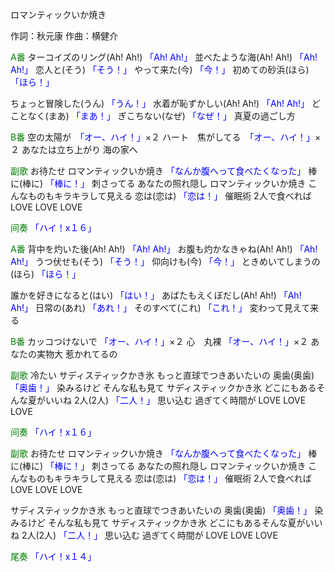 ロマンティックいか焼き

作詞：秋元康
作曲：横健介

<font color=green>A番</font>
ターコイズのリング(Ah! Ah!) <font color=blue>「Ah! Ah!」</font>
並べたような海(Ah! Ah!) <font color=blue>「Ah! Ah!」</font>
恋人と(そう) <font color=blue>「そう！」</font>
やって来た(今) <font color=blue>「今！」</font>
初めての砂浜(ほら) <font color=blue>「ほら！」</font>

ちょっと冒険した(うん) <font color=blue>「うん！」</font>
水着が恥ずかしい(Ah! Ah!) <font color=blue>「Ah! Ah!」</font>
どことなく(まあ) <font color=blue>「まあ！」</font>
ぎこちない(なぜ) <font color=blue>「なぜ！」</font>
真夏の過ごし方

<font color=green>B番</font>
空の太陽が　<font color=blue>「オー、ハイ！」</font>×２
ハート　焦がしてる　<font color=blue>「オー、ハイ！」</font>×２
あなたは立ち上がり
海の家へ

<font color=green>副歌</font>
お待たせ
ロマンティックいか焼き
<font color=blue>「なんか腹へって食べたくなった」</font>
棒に(棒に) <font color=blue>「棒に！」</font>
刺さってる
あなたの照れ隠し
ロマンティックいか焼き
こんなものもキラキラして見える
恋は(恋は) <font color=blue>「恋は！」</font>
催眠術
2人で食べれば
LOVE LOVE LOVE

<font color=green>间奏</font>
<font color=blue>「ハイ！x１６」</font> 

<font color=green>A番</font>
背中を灼いた後(Ah! Ah!) <font color=blue>「Ah! Ah!」</font>
お腹も灼かなきゃね(Ah! Ah!) <font color=blue>「Ah! Ah!」</font>
うつ伏せも(そう) <font color=blue>「そう！」</font>
仰向けも(今) <font color=blue>「今！」</font>
ときめいてしまうの(ほら) <font color=blue>「ほら！」</font>

誰かを好きになると(はい) <font color=blue>「はい！」</font>
あばたもえくぼだし(Ah! Ah!) <font color=blue>「Ah! Ah!」</font>
日常の(あれ) <font color=blue>「あれ！」</font>
そのすべて(これ) <font color=blue>「これ！」</font>
変わって見えて来る

<font color=green>B番</font>
カッコつけないで <font color=blue>「オー、ハイ！」</font>×２ 
心　丸裸 <font color=blue>「オー、ハイ！」</font>×２ 
あなたの実物大
惹かれてるの

<font color=green>副歌</font>
冷たい
サディスティックかき氷
もっと直球でつきあいたいの
奥歯(奥歯) <font color=blue>「奥歯！」</font>
染みるけど
そんな私も見て
サディスティックかき氷
どこにもあるそんな夏がいいね
2人(2人) <font color=blue>「二人！」</font>
思い込む
過ぎてく時間が
LOVE LOVE LOVE

<font color=green>间奏</font>
<font color=blue>「ハイ！x１６」</font> 

<font color=green>副歌</font>
お待たせ
ロマンティックいか焼き
<font color=blue>「なんか腹へって食べたくなった」</font>
棒に(棒に) <font color=blue>「棒に！」</font>
刺さってる
あなたの照れ隠し
ロマンティックいか焼き
こんなものもキラキラして見える
恋は(恋は) <font color=blue>「恋は！」</font>
催眠術
2人で食べれば
LOVE LOVE LOVE

サディスティックかき氷
もっと直球でつきあいたいの
奥歯(奥歯) <font color=blue>「奥歯！」</font>
染みるけど
そんな私も見て
サディスティックかき氷
どこにもあるそんな夏がいいね
2人(2人) <font color=blue>「二人！」</font>
思い込む
過ぎてく時間が
LOVE LOVE LOVE

<font color=green>尾奏</font>
<font color=blue>「ハイ！x１４」</font> 
